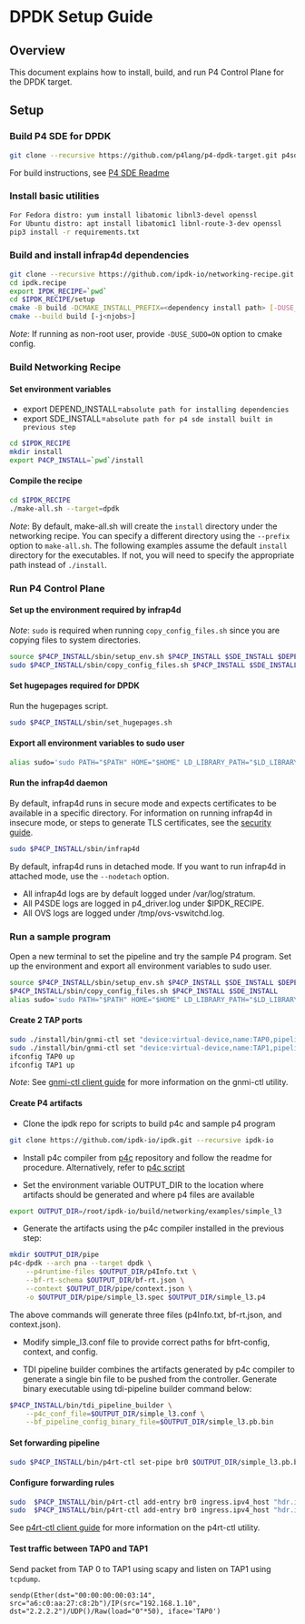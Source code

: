 # DPDK Setup Guide

## Overview

This document explains how to install, build, and run P4 Control Plane
for the DPDK target.

## Setup

### Build P4 SDE for DPDK

```bash
git clone --recursive https://github.com/p4lang/p4-dpdk-target.git p4sde
```

For build instructions, see [P4 SDE Readme](https://github.com/p4lang/p4-dpdk-target/blob/main/README.md#building-and-installing)

### Install basic utilities

```bash
For Fedora distro: yum install libatomic libnl3-devel openssl
For Ubuntu distro: apt install libatomic1 libnl-route-3-dev openssl
pip3 install -r requirements.txt
```

### Build and install infrap4d dependencies

```bash
git clone --recursive https://github.com/ipdk-io/networking-recipe.git ipdk.recipe
cd ipdk.recipe
export IPDK_RECIPE=`pwd`
cd $IPDK_RECIPE/setup
cmake -B build -DCMAKE_INSTALL_PREFIX=<dependency install path> [-DUSE_SUDO=ON]
cmake --build build [-j<njobs>]
```

*Note*: If running as non-root user, provide `-DUSE_SUDO=ON` option to cmake
config.

### Build Networking Recipe

#### Set environment variables

- export DEPEND_INSTALL=`absolute path for installing dependencies`
- export SDE_INSTALL=`absolute path for p4 sde install built in previous step`

```bash
cd $IPDK_RECIPE
mkdir install
export P4CP_INSTALL=`pwd`/install
```

#### Compile the recipe

```bash
cd $IPDK_RECIPE
./make-all.sh --target=dpdk
```

*Note*: By default, make-all.sh will create the `install` directory under the
networking recipe. You can specify a different directory using the `--prefix`
option to `make-all.sh`. The following examples assume the default `install`
directory for the executables. If not, you will need to specify the
appropriate path instead of `./install`.

### Run P4 Control Plane

#### Set up the environment required by infrap4d

*Note*: `sudo` is required when running `copy_config_files.sh` since you are
copying files to system directories.

```bash
source $P4CP_INSTALL/sbin/setup_env.sh $P4CP_INSTALL $SDE_INSTALL $DEPEND_INSTALL
sudo $P4CP_INSTALL/sbin/copy_config_files.sh $P4CP_INSTALL $SDE_INSTALL
```

#### Set hugepages required for DPDK

Run the hugepages script.

```bash
sudo $P4CP_INSTALL/sbin/set_hugepages.sh
```

#### Export all environment variables to sudo user

```bash
alias sudo='sudo PATH="$PATH" HOME="$HOME" LD_LIBRARY_PATH="$LD_LIBRARY_PATH" SDE_INSTALL="$SDE_INSTALL"'
```

#### Run the infrap4d daemon

By default, infrap4d runs in secure mode and expects certificates to be available in
a specific directory. For information on running infrap4d in insecure mode, or steps to generate TLS
certificates, see the [security guide](/guides/security/security-guide.md).

```bash
sudo $P4CP_INSTALL/sbin/infrap4d
```

 By default, infrap4d runs in detached mode. If you want to run
 infrap4d in attached mode, use the `--nodetach` option.

- All infrap4d logs are by default logged under /var/log/stratum.
- All P4SDE logs are logged in p4_driver.log under $IPDK_RECIPE.
- All OVS logs are logged under /tmp/ovs-vswitchd.log.

### Run a sample program

Open a new terminal to set the pipeline and try the sample P4 program.
Set up the environment and export all environment variables to sudo user.

```bash
source $P4CP_INSTALL/sbin/setup_env.sh $P4CP_INSTALL $SDE_INSTALL $DEPEND_INSTALL
$P4CP_INSTALL/sbin/copy_config_files.sh $P4CP_INSTALL $SDE_INSTALL
alias sudo='sudo PATH="$PATH" HOME="$HOME" LD_LIBRARY_PATH="$LD_LIBRARY_PATH" SDE_INSTALL="$SDE_INSTALL"'
```

#### Create 2 TAP ports

```bash
sudo ./install/bin/gnmi-ctl set "device:virtual-device,name:TAP0,pipeline-name:pipe,mempool-name:MEMPOOL0,mtu:1500,port-type:TAP"
sudo ./install/bin/gnmi-ctl set "device:virtual-device,name:TAP1,pipeline-name:pipe,mempool-name:MEMPOOL0,mtu:1500,port-type:TAP"
ifconfig TAP0 up
ifconfig TAP1 up
```

 *Note*: See [gnmi-ctl client guide](/clients/gnmi-ctl.rst)
 for more information on the gnmi-ctl utility.

#### Create P4 artifacts

- Clone the ipdk repo for scripts to build p4c and sample p4 program

```bash
git clone https://github.com/ipdk-io/ipdk.git --recursive ipdk-io
```

- Install p4c compiler from [p4c](https://github.com/p4lang/p4c) repository
  and follow the readme for procedure. Alternatively, refer to
  [p4c script](https://github.com/ipdk-io/ipdk/blob/main/build/networking/scripts/build_p4c.sh)

- Set the environment variable OUTPUT_DIR to the location where artifacts
  should be generated and where p4 files are available

```bash
export OUTPUT_DIR=/root/ipdk-io/build/networking/examples/simple_l3
```

- Generate the artifacts using the p4c compiler installed in the previous step:

```bash
mkdir $OUTPUT_DIR/pipe
p4c-dpdk --arch pna --target dpdk \
    --p4runtime-files $OUTPUT_DIR/p4Info.txt \
    --bf-rt-schema $OUTPUT_DIR/bf-rt.json \
    --context $OUTPUT_DIR/pipe/context.json \
    -o $OUTPUT_DIR/pipe/simple_l3.spec $OUTPUT_DIR/simple_l3.p4
```

The above commands will generate three files (p4Info.txt, bf-rt.json,
and context.json).

- Modify simple_l3.conf file to provide correct paths for bfrt-config, context,
  and config.

- TDI pipeline builder combines the artifacts generated by p4c compiler to
  generate a single bin file to be pushed from the controller.
  Generate binary executable using tdi-pipeline builder command below:

```bash
$P4CP_INSTALL/bin/tdi_pipeline_builder \
    --p4c_conf_file=$OUTPUT_DIR/simple_l3.conf \
    --bf_pipeline_config_binary_file=$OUTPUT_DIR/simple_l3.pb.bin
```

#### Set forwarding pipeline

```bash
sudo $P4CP_INSTALL/bin/p4rt-ctl set-pipe br0 $OUTPUT_DIR/simple_l3.pb.bin $OUTPUT_DIR/p4Info.txt
```

#### Configure forwarding rules

```bash
sudo  $P4CP_INSTALL/bin/p4rt-ctl add-entry br0 ingress.ipv4_host "hdr.ipv4.dst_addr=1.1.1.1,action=ingress.send(0)"
sudo  $P4CP_INSTALL/bin/p4rt-ctl add-entry br0 ingress.ipv4_host "hdr.ipv4.dst_addr=2.2.2.2,action=ingress.send(1)"
```

See [p4rt-ctl client guide](/clients/p4rt-ctl.rst) for more information on
the p4rt-ctl utility.

#### Test traffic between TAP0 and TAP1

Send packet from TAP 0 to TAP1 using scapy and listen on TAP1 using `tcpdump`.

```text
sendp(Ether(dst="00:00:00:00:03:14", src="a6:c0:aa:27:c8:2b")/IP(src="192.168.1.10", dst="2.2.2.2")/UDP()/Raw(load="0"*50), iface='TAP0')
```
